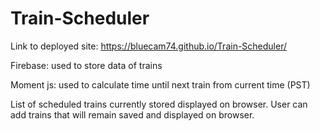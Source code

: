 # Train-Scheduler

Link to deployed site: https://bluecam74.github.io/Train-Scheduler/

Firebase: used to store data of trains

Moment js: used to calculate time until next train from current time (PST)

List of scheduled trains currently stored displayed on browser. User can add trains that will remain saved and displayed on browser. 
